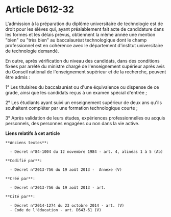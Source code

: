 # Article D612-32

L'admission à la préparation du diplôme universitaire de technologie est de droit pour les élèves qui, ayant préalablement
fait acte de candidature dans les formes et les délais prévus, obtiennent la même année une mention "bien" ou "très bien" au
baccalauréat technologique dont le champ professionnel est en cohérence avec le département d'institut universitaire de
technologie demandé.

En outre, après vérification du niveau des candidats, dans des conditions fixées par arrêté du ministre chargé de
l'enseignement supérieur après avis du Conseil national de l'enseignement supérieur et de la recherche, peuvent être admis :

1° Les titulaires du baccalauréat ou d'une équivalence ou dispense de ce grade, ainsi que les candidats reçus à un examen
spécial d'entrée ;

2° Les étudiants ayant suivi un enseignement supérieur de deux ans qu'ils souhaitent compléter par une formation
technologique courte ;

3° Après validation de leurs études, expériences professionnelles ou acquis personnels, des personnes engagées ou non dans la
vie active.

**Liens relatifs à cet article**

	**Anciens textes**:

	  - Décret n°84-1004 du 12 novembre 1984 - art. 4, alinéas 1 à 5 (Ab)

	**Codifié par**:

	  - Décret n°2013-756 du 19 août 2013 -  Annexe (V)

	**Créé par**:

	  - Décret n°2013-756 du 19 août 2013 - art.

	**Cité par**:

	  - Décret n°2014-1274 du 23 octobre 2014 - art. (V)
	  - Code de l'éducation - art. D643-61 (V)
